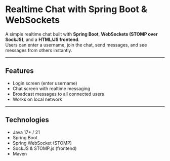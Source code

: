 # Realtime Chat with Spring Boot & WebSockets

A simple realtime chat built with **Spring Boot**, **WebSockets (STOMP over SockJS)**, and a **HTML/JS frontend**.  
Users can enter a username, join the chat, send messages, and see messages from others instantly.

---

## Features

- Login screen (enter username)  
- Chat screen with realtime messaging  
- Broadcast messages to all connected users  
- Works on local network  

---

## Technologies

- Java 17+ / 21  
- Spring Boot  
- Spring WebSocket (STOMP)  
- SockJS & STOMP.js (frontend)  
- Maven  

